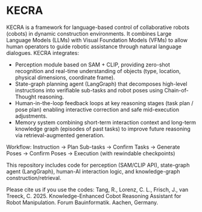 # KECRA
KECRA is a framework for language-based control of collaborative robots (cobots) in dynamic construction environments. It combines Large Language Models (LLMs) with Visual Foundation Models (VFMs) to allow human operators to guide robotic assistance through natural language dialogues.
KECRA integrates:
  - Perception module based on SAM + CLIP, providing zero-shot recognition and real-time understanding of objects (type, location, physical dimensions, coordinate frame).
  - State-graph planning agent (LangGraph) that decomposes high-level instructions into verifiable sub-tasks and robot poses using Chain-of-Thought reasoning.
  - Human-in-the-loop feedback loops at key reasoning stages (task plan / pose plan) enabling interactive correction and safe mid-execution adjustments.
  - Memory system combining short-term interaction context and long-term knowledge graph (episodes of past tasks) to improve future reasoning via retrieval-augmented generation.

Workflow:
Instruction → Plan Sub-tasks → Confirm Tasks → Generate Poses → Confirm Poses → Execution (with rewindable checkpoints)

This repository includes code for perception (SAM/CLIP API), state-graph agent (LangGraph), human-AI interaction logic, and knowledge-graph construction/retrieval.

Please cite us if you use the codes: Tang, R., Lorenz, C. L., Frisch, J., van Treeck, C. 2025. Knowledge-Enhanced Cobot Reasoning Assistant for Robot Manipulation. Forum Bauinformatik. Aachen, Germany.
